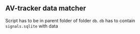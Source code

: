 ## AV-tracker data matcher
Script has to be in parent folder of folder ```db```. ```db``` has to contain ```signals.sqlite``` with data
